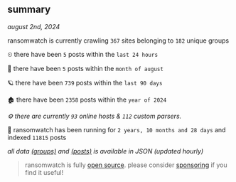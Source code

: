 
## summary
_august 2nd, 2024_

ransomwatch is currently crawling `367` sites belonging to `182` unique groups

⏲ there have been `5` posts within the `last 24 hours`

🦈 there have been `5` posts within the `month of august`

🪐 there have been `739` posts within the `last 90 days`

🏚 there have been `2358` posts within the `year of 2024`

_⚙️ there are currently `93` online hosts & `112` custom parsers._

🦕 ransomwatch has been running for `2 years, 10 months and 28 days` and indexed `11815` posts

_all data  [(groups)](http://ransomwhat.telemetry.ltd/groups) and [(posts)](http://ransomwhat.telemetry.ltd/posts) is available in JSON (updated hourly)_

> ransomwatch is fully [open source](https://github.com/joshhighet/ransomwatch#ransomwatch--). please consider [sponsoring](https://github.com/sponsors/joshhighet) if you find it useful!
